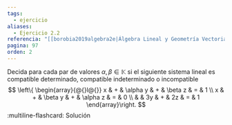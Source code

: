 ```yaml
---
tags:
  - ejercicio
aliases:
  - Ejercicio 2.2
referencia: "[[borobia2019algebra2e|Álgebra Lineal y Geometría Vectorial (2a ed)]]"
pagina: 97
orden: 2
---
```

Decida para cada par de valores $\alpha, \beta \in \mathbb{K}$ si el siguiente sistema lineal es compatible determinado, compatible indeterminado o incompatible
$$
\left\{
\begin{array}{@{}l@{}}
    x & + & \alpha y & +  &  \beta z & = & 1 \\
    x & + &  \beta y & +  & \alpha z & = & 0 \\
      &   &       3y & +  &       2z & = & 1
\end{array}\right.
$$
:multiline-flashcard:
Solución
